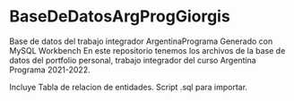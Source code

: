 # BaseDeDatosArgProgGiorgis
Base de datos del trabajo integrador ArgentinaPrograma
Generado con MySQL Workbench
En este repositorio tenemos los archivos de la base de datos del portfolio personal, trabajo integrador del curso Argentina Programa 2021-2022.

Incluye
Tabla de relacion de entidades.
Script .sql para importar.
